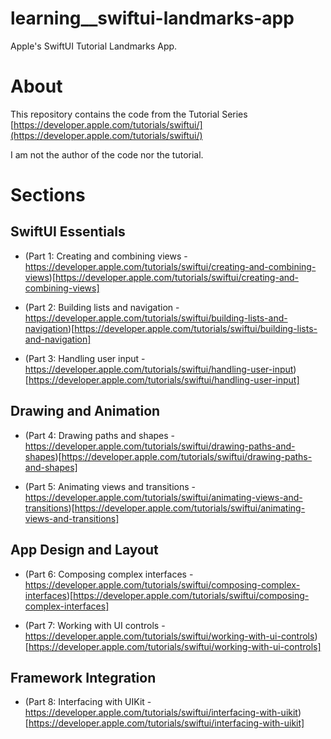 # learning__swiftui-landmarks-app
Apple's SwiftUI Tutorial Landmarks App.

# About 

This repository contains the code from the Tutorial Series [https://developer.apple.com/tutorials/swiftui/](https://developer.apple.com/tutorials/swiftui/)

I am not the author of the code nor the tutorial.

# Sections


## SwiftUI Essentials

* (Part 1: Creating and combining views - https://developer.apple.com/tutorials/swiftui/creating-and-combining-views)[https://developer.apple.com/tutorials/swiftui/creating-and-combining-views]

* (Part 2: Building lists and navigation - https://developer.apple.com/tutorials/swiftui/building-lists-and-navigation)[https://developer.apple.com/tutorials/swiftui/building-lists-and-navigation]

* (Part 3: Handling user input - https://developer.apple.com/tutorials/swiftui/handling-user-input)[https://developer.apple.com/tutorials/swiftui/handling-user-input]

## Drawing and Animation

* (Part 4: Drawing paths and shapes - https://developer.apple.com/tutorials/swiftui/drawing-paths-and-shapes)[https://developer.apple.com/tutorials/swiftui/drawing-paths-and-shapes]

* (Part 5: Animating views and transitions - https://developer.apple.com/tutorials/swiftui/animating-views-and-transitions)[https://developer.apple.com/tutorials/swiftui/animating-views-and-transitions]

## App Design and Layout

* (Part 6: Composing complex interfaces - https://developer.apple.com/tutorials/swiftui/composing-complex-interfaces)[https://developer.apple.com/tutorials/swiftui/composing-complex-interfaces]

* (Part 7: Working with UI controls - https://developer.apple.com/tutorials/swiftui/working-with-ui-controls)[https://developer.apple.com/tutorials/swiftui/working-with-ui-controls]

## Framework Integration

* (Part 8: Interfacing with UIKit - https://developer.apple.com/tutorials/swiftui/interfacing-with-uikit)[https://developer.apple.com/tutorials/swiftui/interfacing-with-uikit]
